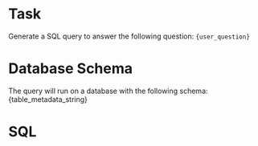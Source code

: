 # Task
Generate a SQL query to answer the following question:
`{user_question}`

# Database Schema
The query will run on a database with the following schema:
{table_metadata_string}

# SQL
```

